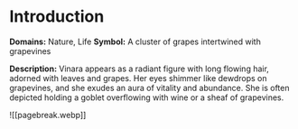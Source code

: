 # Introduction
**Domains:** Nature, Life
**Symbol:** A cluster of grapes intertwined with grapevines

**Description:** Vinara appears as a radiant figure with long flowing hair, adorned with leaves and grapes. Her eyes shimmer like dewdrops on grapevines, and she exudes an aura of vitality and abundance. She is often depicted holding a goblet overflowing with wine or a sheaf of grapevines.

![[pagebreak.webp]]
